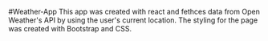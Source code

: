 #Weather-App
This app was created with react and fethces data from Open Weather's API by using the user's current location. The styling for the page was created with Bootstrap and CSS.
